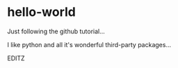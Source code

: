 # hello-world
Just following the github tutorial...


I like python and all it's wonderful third-party packages...





EDITZ
